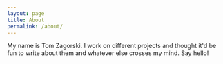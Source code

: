 ```yaml
---
layout: page
title: About
permalink: /about/
---
```


My name is Tom Zagorski. I work on different projects and thought it'd be fun to write about them and whatever else crosses my mind. Say hello!